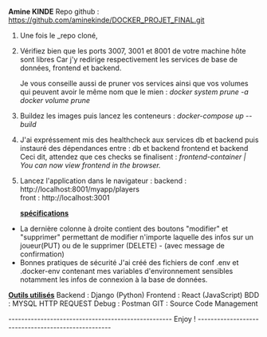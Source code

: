 **Amine KINDE**
Repo github : https://github.com/aminekinde/DOCKER_PROJET_FINAL.git

1) Une fois le _repo cloné, 
2) Vérifiez bien que les ports 3007, 3001 et 8001 de votre machine hôte sont libres
   Car j'y redirige respectivement les services de base de données, frontend et backend.

   Je vous conseille aussi de pruner vos services ainsi que vos volumes qui peuvent avoir le même nom que le mien :
   _docker system prune -a_
   _docker volume prune_

3) Buildez les images puis lancez les conteneurs : _docker-compose up --build_
4) J'ai expréssement mis des healthcheck aux services db et backend puis instauré des dépendances
   entre : 
          db et backend
          frontend et backend
   Ceci dit, attendez que ces checks se finalisent : _frontend-container  | You can now view frontend in the browser._
5) Lancez l'application dans le navigateur : 
   backend : http://localhost:8001/myapp/players  
   front   : http://localhost:3001


   <u>__spécifications__</u>
- La dernière colonne à droite contient des boutons "modifier" et "supprimer" permettant de modifier n'importe laquelle des infos sur un joueur(PUT) ou de le supprimer (DELETE) - (avec message de confirmation)
- Bonnes pratiques de sécurité 
  J'ai créé des fichiers de conf .env et .docker-env contenant mes variables d'environnement sensibles notamment les infos de connexion à la base de données.

<u>__Outils utilisés__</u>
Backend : Django (Python)
Frontend : React (JavaScript)
BDD : MYSQL
HTTP REQUEST Debug : Postman
GIT : Source Code Management

--------------------------------------------------- Enjoy ! --------------------------------------------------- 
